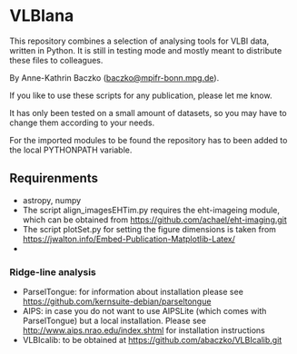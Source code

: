 # VLBIana


This repository combines a selection of analysing tools for VLBI data, written in Python. It is still in testing mode and mostly meant to distribute these files to colleagues.

By Anne-Kathrin Baczko (baczko@mpifr-bonn.mpg.de).

If you like to use these scripts for any publication, please let me know.

It has only been tested on a small amount of datasets, so you may have to change them according to your needs.

For the imported modules to be found the repository has to been added to the local PYTHONPATH variable.

## Requirenments
- astropy, numpy
- The script align_imagesEHTim.py requires the eht-imageing module, which can be obtained from https://github.com/achael/eht-imaging.git
- The script plotSet.py for setting the figure dimensions is taken from https://jwalton.info/Embed-Publication-Matplotlib-Latex/
- 
### Ridge-line analysis
- ParselTongue: for information about installation please see https://github.com/kernsuite-debian/parseltongue 
- AIPS: in case you do not want to use AIPSLite (which comes with ParselTongue) but a local installation. Please see http://www.aips.nrao.edu/index.shtml for installation instructions
- VLBIcalib: to be obtained at https://github.com/abaczko/VLBIcalib.git

